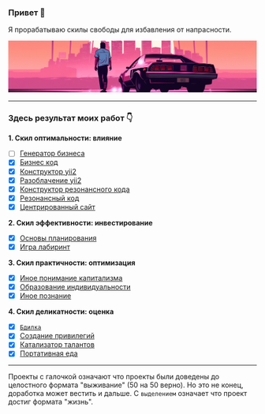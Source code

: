 ### Привет 👋

Я прорабатываю скилы свободы для избавления от напрасности.

![](./pictures/4.jpg)

<hr>

### Здесь результат моих работ 👇

<b>1. Скил оптимальности: влияние</b>
   - [ ] <a href="https://github.com/botogame/botogame/blob/main/freedom/influence/business_code_constructor/README.md">Генератор бизнеса</a>
   - [X] <a href="https://github.com/botogame/botogame/blob/main/freedom/influence/business_code/README.md">Бизнес код</a>
   - [X] <a href="https://github.com/botogame/botogame/blob/main/freedom/influence/yii2_constructor/README.md">Конструктор yii2</a>
   - [X] <a href="https://github.com/botogame/botogame/blob/main/freedom/influence/expose_yii2/README.md">Разоблачение yii2</a>
   - [X] <a href="https://github.com/botogame/botogame/blob/main/freedom/influence/resonance_code_constructor/README.md">Конструктор резонансного кода</a>
   - [X] <a href="https://github.com/botogame/botogame/blob/main/freedom/influence/resonant_code/README.md">Резонансный код</a>
   - [X] <a href="https://github.com/botogame/botogame/blob/main/freedom/influence/centered_site/README.md">Центрированный сайт</a>

<b>2. Скил эффективности: инвестирование</b>
   - [X] <a href="https://github.com/botogame/botogame/blob/main/freedom/investing/planning_basics/README.md">Основы планирования</a>
   - [X] <a href="https://github.com/botogame/botogame/blob/main/freedom/investing/maze_game/README.md">Игра лабиринт</a>

<b>3. Скил практичности: оптимизация</b>
   - [X] <a href="https://github.com/botogame/botogame/blob/main/freedom/optimization/different_understanding_capitalism/README.md">Иное понимание капитализма</a>
   - [X] <a href="https://github.com/botogame/botogame/blob/main/freedom/optimization/education_individuality/README.md">Образование индивидуальности</a>
   - [X] <a href="https://github.com/botogame/botogame/blob/main/freedom/optimization/other_knowledge/README.md">Иное познание</a>
   
<b>4. Скил деликатности: оценка</b>

   - [X] <a target="_blank" href="https://github.com/botogame/botogame/blob/main/freedom/evaluate/vigil/README.md">`Бдилка`</a>
   - [X] <a href="https://github.com/botogame/botogame/blob/main/freedom/evaluate/creating_privileges/README.md">Создание привилегий</a>
   - [X] <a href="https://github.com/botogame/botogame/blob/main/freedom/evaluate/talent_catalyst/README.md">Катализатор талантов</a>
   - [X] <a href="https://github.com/botogame/botogame/blob/main/freedom/evaluate/portable_food/README.md">Портативная еда</a>

<hr>

Проекты с галочкой означают что проекты были доведены до целостного формата "выживание" (50 на 50 верно). Но это не конец, доработка может вестить и дальше. С `выделением` означает что проект достиг формата "жизнь".
